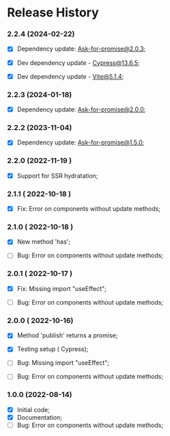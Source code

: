 # Release History


### 2.2.4 (2024-02-22)
- [x] Dependency update: Ask-for-promise@2.0.3;
- [x] Dev dependency update - Cypress@13.6.5;
- [x] Dev dependency update - Vite@5.1.4;



### 2.2.3 (2024-01-18)
- [x] Dependency update: Ask-for-promise@2.0.0;


### 2.2.2 (2023-11-04)
- [x] Dependency update: Ask-for-promise@1.5.0;


### 2.2.0 (2022-11-19 )
- [x] Support for SSR hydratation;



### 2.1.1 ( 2022-10-18 )
- [x] Fix: Error on components without update methods;



### 2.1.0 ( 2022-10-18 )
- [x] New method 'has';
- [ ] Bug: Error on components without update methods;



### 2.0.1 ( 2022-10-17 )
- [x] Fix: Missing import "useEffect";
- [ ] Bug: Error on components without update methods;


### 2.0.0 ( 2022-10-16)
 - [x] Method 'publish' returns a promise;
 - [x] Testing setup ( Cypress);
 - [ ] Bug: Missing import "useEffect";
 - [ ] Bug: Error on components without update methods;



### 1.0.0 (2022-08-14)
 - [x] Initial code;
 - [x] Documentation;
 - [ ] Bug: Error on components without update methods;
